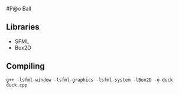 #P@o Ball

## Libraries
 - SFML
 - Box2D

## Compiling
    g++ -lsfml-window -lsfml-graphics -lsfml-system -lBox2D -o duck duck.cpp
